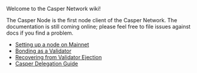 Welcome to the Casper Network wiki!

The Casper Node is the first node client of the Casper Network.  The documentation is still coming online; please feel free to file issues against docs if you find a problem. 


- [Setting up a node on Mainnet](https://github.com/casper-network/casper-node/wiki/Mainnet-Node-Installation-Instructions)
- [Bonding as a Validator](https://github.com/casper-network/casper-node/wiki/Bonding-as-a-Validator)
- [Recovering from Validator Ejection](https://github.com/casper-network/casper-node/wiki/Recover-from-Validator-Ejection)
- [Casper Delegation Guide](https://github.com/casper-network/casper-node/wiki/Casper-Delegation-Guide)